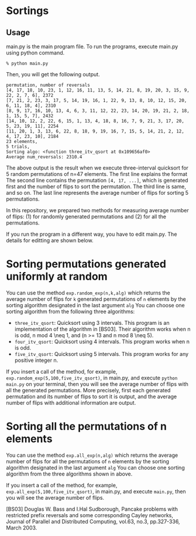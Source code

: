 # Sortings

## Usage

main.py is the main program file.
To run the programs, execute main.py using python command.

```
% python main.py
```

Then, you will get the following output.

```
permutation, number of reversals
[4, 17, 18, 10, 23, 1, 12, 16, 11, 13, 5, 14, 21, 8, 19, 20, 3, 15, 9, 22, 2, 7, 6], 2372
[7, 21, 2, 23, 3, 17, 5, 14, 19, 16, 1, 22, 9, 13, 8, 10, 12, 15, 20, 6, 11, 18, 4], 2310
[8, 9, 17, 16, 10, 13, 4, 6, 3, 11, 12, 22, 23, 14, 20, 19, 21, 2, 18, 1, 15, 5, 7], 2432
[14, 10, 12, 2, 22, 6, 15, 1, 13, 4, 18, 8, 16, 7, 9, 21, 3, 17, 20, 5, 23, 19, 11], 2254
[11, 20, 1, 3, 13, 6, 22, 8, 18, 9, 19, 16, 7, 15, 5, 14, 21, 2, 12, 4, 17, 23, 10], 2184
23 elements,
5 trials,
Sorting algo: <function three_itv_qsort at 0x109656af0>
Average num_reversals: 2310.4
```

The above output is the result when we execute three-interval quicksort for 5 random permutations of n=47 elements.
The first line explains the format
The second line contains the permutation `[4, 17, ...]`, which is generated first and the number of flips to sort the permutation.
The third line is same, and so on.
The last line represents the average number of flips for sorting 5 permutations.

In this repository, we prepared two methods for measuring average number of flips:
(1) for randomly generated permutations and (2) for all the permutations.

If you run the program in a different way, you have to edit main.py.
The details for editting are shown below.

# Sorting permutations generated uniformly at random

You can use the method `exp.random_exp(n,k,alg)` which returns the average number of flips for `k` generated permutations of `n` elements by the sorting algorithm designated in the last argument `alg`
You can choose one sorting algorithm from the following three algorithms:

- `three_itv_qsort`: Quicksort using 3 intervals. This program is an implementation of the algorithm in [BS03]. Their algorithm works when n is odd, n mod 4 \neq 1, and (n >= 13 and n mod 8 \neq 5).
- `four_itv_qsort`: Quicksort using 4 intervals. This program works when n is odd.
- `five_itv_qsort`: Quicksort using 5 intervals. This program works for any positive integer n.

If you insert a call of the method, for example, `exp.random_exp(5,100,five_itv_qsort)`, in main.py, and execute `python main.py` on your terminal,
then you will see the average number of flips with all the generated permutations.
More precisely, first each generated permutation and its number of flips to sort it is output, and the average number of flips with additional information are output.

# Sorting all the permutations of n elements

You can use the method `exp.all_exp(n,alg)` which returns the average number of flips for all the permutations of `n` elements by the sorting algorithm designated in the last argument `alg`
You can choose one sorting algorithm from the three algorithms shown in above.

If you insert a call of the method, for example, `exp.all_exp(5,100,five_itv_qsort)`, in main.py, and execute `main.py`,
then you will see the average number of flips.

[BS03] Douglas W. Bass and I.Hal Sudborough, Pancake problems with restricted prefix reversals and some corresponding Cayley networks, Journal of Parallel and Distributed Computing, vol.63, no.3, pp.327-336, March 2003.
